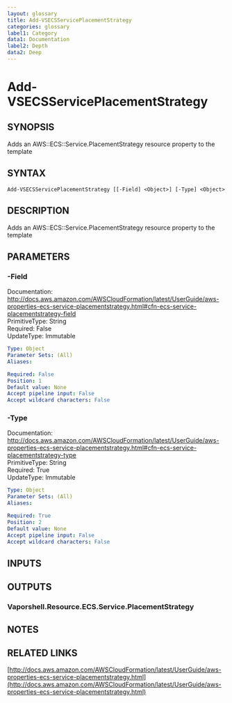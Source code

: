 ```yaml
---
layout: glossary
title: Add-VSECSServicePlacementStrategy
categories: glossary
label1: Category
data1: Documentation
label2: Depth
data2: Deep
---
```


# Add-VSECSServicePlacementStrategy

## SYNOPSIS
Adds an AWS::ECS::Service.PlacementStrategy resource property to the template

## SYNTAX

```
Add-VSECSServicePlacementStrategy [[-Field] <Object>] [-Type] <Object>
```

## DESCRIPTION
Adds an AWS::ECS::Service.PlacementStrategy resource property to the template

## PARAMETERS

### -Field
Documentation: http://docs.aws.amazon.com/AWSCloudFormation/latest/UserGuide/aws-properties-ecs-service-placementstrategy.html#cfn-ecs-service-placementstrategy-field    
PrimitiveType: String    
Required: False    
UpdateType: Immutable

```yaml
Type: Object
Parameter Sets: (All)
Aliases: 

Required: False
Position: 1
Default value: None
Accept pipeline input: False
Accept wildcard characters: False
```

### -Type
Documentation: http://docs.aws.amazon.com/AWSCloudFormation/latest/UserGuide/aws-properties-ecs-service-placementstrategy.html#cfn-ecs-service-placementstrategy-type    
PrimitiveType: String    
Required: True    
UpdateType: Immutable

```yaml
Type: Object
Parameter Sets: (All)
Aliases: 

Required: True
Position: 2
Default value: None
Accept pipeline input: False
Accept wildcard characters: False
```

## INPUTS

## OUTPUTS

### Vaporshell.Resource.ECS.Service.PlacementStrategy

## NOTES

## RELATED LINKS

[http://docs.aws.amazon.com/AWSCloudFormation/latest/UserGuide/aws-properties-ecs-service-placementstrategy.html](http://docs.aws.amazon.com/AWSCloudFormation/latest/UserGuide/aws-properties-ecs-service-placementstrategy.html)

